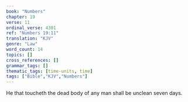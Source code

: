 ```yaml
---
book: "Numbers"
chapter: 19
verse: 11
ordinal_verse: 4301
ref: "Numbers 19:11"
translation: "KJV"
genre: "Law"
word_count: 14
topics: []
cross_references: []
grammar_tags: []
thematic_tags: [time-units, time]
tags: ["Bible","KJV","Numbers"]
---
```

He that toucheth the dead body of any man shall be unclean seven days.
